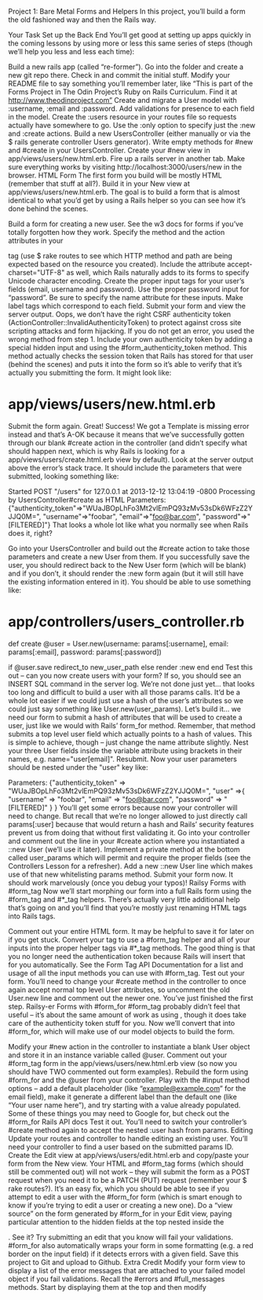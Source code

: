 Project 1: Bare Metal Forms and Helpers
In this project, you’ll build a form the old fashioned way and then the Rails way.

Your Task
Set up the Back End
You’ll get good at setting up apps quickly in the coming lessons by using more or less this same series of steps (though we’ll help you less and less each time):

Build a new rails app (called “re-former”).
Go into the folder and create a new git repo there. Check in and commit the initial stuff.
Modify your README file to say something you’ll remember later, like “This is part of the Forms Project in The Odin Project’s Ruby on Rails Curriculum. Find it at http://www.theodinproject.com”
Create and migrate a User model with :username, :email and :password.
Add validations for presence to each field in the model.
Create the :users resource in your routes file so requests actually have somewhere to go. Use the :only option to specify just the :new and :create actions.
Build a new UsersController (either manually or via the $ rails generate controller Users generator).
Write empty methods for #new and #create in your UsersController.
Create your #new view in app/views/users/new.html.erb.
Fire up a rails server in another tab.
Make sure everything works by visiting http://localhost:3000/users/new in the browser.
HTML Form
The first form you build will be mostly HTML (remember that stuff at all?). Build it in your New view at app/views/users/new.html.erb. The goal is to build a form that is almost identical to what you’d get by using a Rails helper so you can see how it’s done behind the scenes.

Build a form for creating a new user. See the w3 docs for forms if you’ve totally forgotten how they work. Specify the method and the action attributes in your <form> tag (use $ rake routes to see which HTTP method and path are being expected based on the resource you created). Include the attribute accept-charset="UTF-8" as well, which Rails naturally adds to its forms to specify Unicode character encoding.
Create the proper input tags for your user’s fields (email, username and password). Use the proper password input for “password”. Be sure to specify the name attribute for these inputs. Make label tags which correspond to each field.
Submit your form and view the server output. Oops, we don’t have the right CSRF authenticity token (ActionController::InvalidAuthenticityToken) to protect against cross site scripting attacks and form hijacking. If you do not get an error, you used the wrong method from step 1.
Include your own authenticity token by adding a special hidden input and using the #form_authenticity_token method. This method actually checks the session token that Rails has stored for that user (behind the scenes) and puts it into the form so it’s able to verify that it’s actually you submitting the form. It might look like:

# app/views/users/new.html.erb
<input type="hidden" name="authenticity_token" value="<%= form_authenticity_token %>">
Submit the form again. Great! Success! We got a Template is missing error instead and that’s A-OK because it means that we’ve successfully gotten through our blank #create action in the controller (and didn’t specify what should happen next, which is why Rails is looking for a app/views/users/create.html.erb view by default). Look at the server output above the error’s stack trace. It should include the parameters that were submitted, looking something like:

Started POST "/users" for 127.0.0.1 at 2013-12-12 13:04:19 -0800
Processing by UsersController#create as HTML
Parameters: {"authenticity_token"=>"WUaJBOpLhFo3Mt2vlEmPQ93zMv53sDk6WFzZ2YJJQ0M=", "username"=>"foobar", "email"=>"foo@bar.com", "password"=>"[FILTERED]"}
That looks a whole lot like what you normally see when Rails does it, right?

Go into your UsersController and build out the #create action to take those parameters and create a new User from them. If you successfully save the user, you should redirect back to the New User form (which will be blank) and if you don’t, it should render the :new form again (but it will still have the existing information entered in it). You should be able to use something like:

# app/controllers/users_controller.rb
def create
  @user = User.new(username: params[:username], email: params[:email], password: params[:password])

  if @user.save
    redirect_to new_user_path
  else
    render :new
  end
end
Test this out – can you now create users with your form? If so, you should see an INSERT SQL command in the server log.
We’re not done just yet… that looks too long and difficult to build a user with all those params calls. It’d be a whole lot easier if we could just use a hash of the user’s attributes so we could just say something like User.new(user_params). Let’s build it… we need our form to submit a hash of attributes that will be used to create a user, just like we would with Rails’ form_for method. Remember, that method submits a top level user field which actually points to a hash of values. This is simple to achieve, though – just change the name attribute slightly. Nest your three User fields inside the variable attribute using brackets in their names, e.g. name="user[email]".
Resubmit. Now your user parameters should be nested under the "user" key like:

Parameters: {"authenticity_token" => "WUaJBOpLhFo3Mt2vlEmPQ93zMv53sDk6WFzZ2YJJQ0M=", "user" =>{ "username" => "foobar", "email" => "foo@bar.com", "password" => "[FILTERED]" } }
You’ll get some errors because now your controller will need to change. But recall that we’re no longer allowed to just directly call params[:user] because that would return a hash and Rails’ security features prevent us from doing that without first validating it.
Go into your controller and comment out the line in your #create action where you instantiated a ::new User (we’ll use it later).
Implement a private method at the bottom called user_params which will permit and require the proper fields (see the Controllers Lesson for a refresher).
Add a new ::new User line which makes use of that new whitelisting params method.
Submit your form now. It should work marvelously (once you debug your typos)!
Railsy Forms with #form_tag
Now we’ll start morphing our form into a full Rails form using the #form_tag and #*_tag helpers. There’s actually very little additional help that’s going on and you’ll find that you’re mostly just renaming HTML tags into Rails tags.

Comment out your entire HTML form. It may be helpful to save it for later on if you get stuck.
Convert your <form> tag to use a #form_tag helper and all of your inputs into the proper helper tags via #*_tag methods. The good thing is that you no longer need the authentication token because Rails will insert that for you automatically.
See the Form Tag API Documentation for a list and usage of all the input methods you can use with #form_tag.
Test out your form. You’ll need to change your #create method in the controller to once again accept normal top level User attributes, so uncomment the old User.new line and comment out the newer one.
You’ve just finished the first step.
Railsy-er Forms with #form_for
#form_tag probably didn’t feel that useful – it’s about the same amount of work as using <form>, though it does take care of the authenticity token stuff for you. Now we’ll convert that into #form_for, which will make use of our model objects to build the form.

Modify your #new action in the controller to instantiate a blank User object and store it in an instance variable called @user.
Comment out your #form_tag form in the app/views/users/new.html.erb view (so now you should have TWO commented out form examples).
Rebuild the form using #form_for and the @user from your controller.
Play with the #input method options – add a default placeholder (like “example@example.com” for the email field), make it generate a different label than the default one (like “Your user name here”), and try starting with a value already populated. Some of these things you may need to Google for, but check out the #form_for Rails API docs
Test it out. You’ll need to switch your controller’s #create method again to accept the nested :user hash from params.
Editing
Update your routes and controller to handle editing an existing user. You’ll need your controller to find a user based on the submitted params ID.
Create the Edit view at app/views/users/edit.html.erb and copy/paste your form from the New view. Your HTML and #form_tag forms (which should still be commented out) will not work – they will submit the form as a POST request when you need it to be a PATCH (PUT) request (remember your $ rake routes?). It’s an easy fix, which you should be able to see if you attempt to edit a user with the #form_for form (which is smart enough to know if you’re trying to edit a user or creating a new one).
Do a “view source” on the form generated by #form_for in your Edit view, paying particular attention to the hidden fields at the top nested inside the <div>. See it?
Try submitting an edit that you know will fail your validations. #form_for also automatically wraps your form in some formatting (e.g. a red border on the input field) if it detects errors with a given field.
Save this project to Git and upload to Github.
Extra Credit
Modify your form view to display a list of the error messages that are attached to your failed model object if you fail validations. Recall the #errors and #full_messages methods. Start by displaying them at the top and then modify